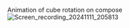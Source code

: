 Animation of cube rotation on compose
![Screen_recording_20241111_205813](https://github.com/user-attachments/assets/0778624d-7bf3-4a7e-bdcd-ec88183811f3)


